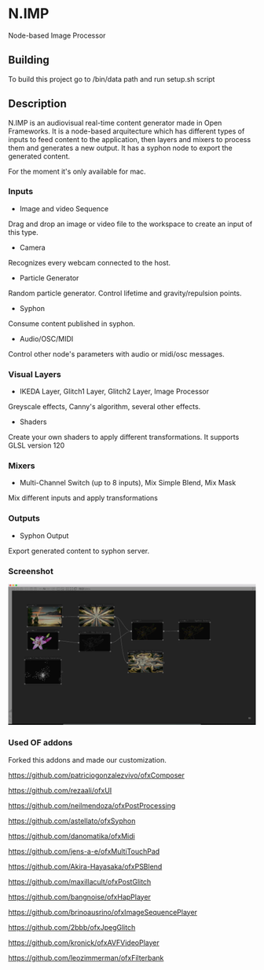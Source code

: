 N.IMP
=====

Node-based Image Processor

Building
---------------
To build this project go to /bin/data path and run setup.sh script


Description
---------------
N.IMP is an audiovisual real-time content generator made in Open Frameworks. It is a node-based arquitecture which has different types of inputs to feed content to the application, then layers and mixers to process them and generates a new output. It has a syphon node to export the generated content.

For the moment it's only available for mac.


### Inputs

- Image and video Sequence

Drag and drop an image or video file to the workspace to create an input of this type.

- Camera

Recognizes every webcam connected to the host.

- Particle Generator

Random particle generator. Control lifetime and gravity/repulsion points.

- Syphon

Consume content published in syphon.

- Audio/OSC/MIDI

Control other node's parameters with audio or midi/osc messages.


### Visual Layers

- IKEDA Layer, Glitch1 Layer, Glitch2 Layer, Image Processor

Greyscale effects, Canny's algorithm, several other effects.

- Shaders

Create your own shaders to apply different transformations. It supports GLSL version 120


### Mixers

- Multi-Channel Switch (up to 8 inputs), Mix Simple Blend, Mix Mask

Mix different inputs and apply transformations


### Outputs

- Syphon Output

Export generated content to syphon server.



### Screenshot
![alt tag](/screenShot.png?raw=true "Demo")


### Used OF addons
Forked this addons and made our customization.

https://github.com/patriciogonzalezvivo/ofxComposer

https://github.com/rezaali/ofxUI

https://github.com/neilmendoza/ofxPostProcessing

https://github.com/astellato/ofxSyphon

https://github.com/danomatika/ofxMidi

https://github.com/jens-a-e/ofxMultiTouchPad

https://github.com/Akira-Hayasaka/ofxPSBlend

https://github.com/maxillacult/ofxPostGlitch

https://github.com/bangnoise/ofxHapPlayer

https://github.com/brinoausrino/ofxImageSequencePlayer

https://github.com/2bbb/ofxJpegGlitch

https://github.com/kronick/ofxAVFVideoPlayer

https://github.com/leozimmerman/ofxFilterbank

